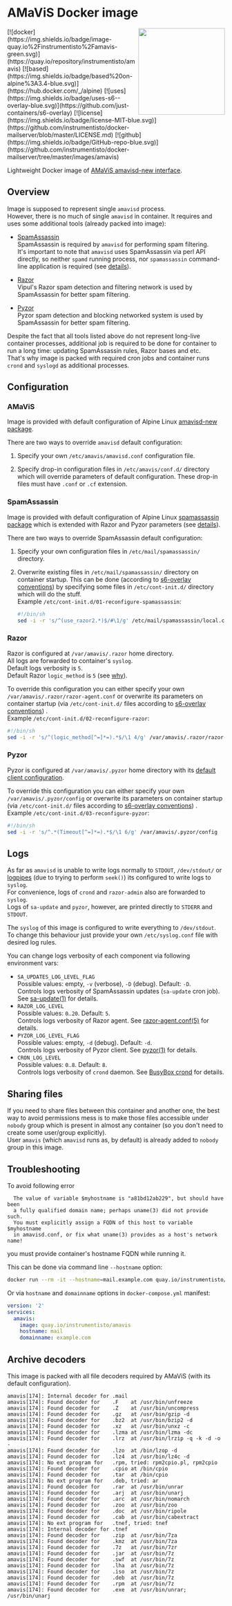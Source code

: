 AMaViS Docker image 
===================

<img align="right" width="200" src="http://amavis.sourceforge.net/images/amavis-2.png">
[![docker](https://img.shields.io/badge/image-quay.io%2Finstrumentisto%2Famavis-green.svg)](https://quay.io/repository/instrumentisto/amavis)
[![based](https://img.shields.io/badge/based%20on-alpine%3A3.4-blue.svg)](https://hub.docker.com/_/alpine)
[![uses](https://img.shields.io/badge/uses-s6--overlay-blue.svg)](https://github.com/just-containers/s6-overlay)
[![license](https://img.shields.io/badge/license-MIT-blue.svg)](https://github.com/instrumentisto/docker-mailserver/blob/master/LICENSE.md)
[![github](https://img.shields.io/badge/GitHub-repo-blue.svg)](https://github.com/instrumentisto/docker-mailserver/tree/master/images/amavis)

Lightweight Docker image of [AMaViS amavisd-new interface](https://www.ijs.si/software/amavisd).



## Overview

Image is supposed to represent single `amavisd` process.  
However, there is no much of single `amavisd` in container. It requires and uses
some additional tools (already packed into image):

* [SpamAssassin](http://spamassassin.apache.org/)  
  SpamAssassin is required by `amavisd` for performing spam filtering.  
  It's important to note that `amavisd` uses SpamAssassin via perl API directly,
  so neither `spamd` running process, nor `spamassassin` 
  command-line application is required (see
  [details](http://mail-archives.apache.org/mod_mbox/spamassassin-users/201001.mbox/%3C4B43FA52.40401@verizon.net%3E)).
  
* [Razor](http://razor.sourceforge.net/)  
  Vipul's Razor spam detection and filtering network is used by SpamAssassin
  for better spam filtering.
  
* [Pyzor](http://pyzor.readthedocs.io/)  
  Pyzor spam detection and blocking networked system is used by SpamAssassin
  for better spam filtering.
  
Despite the fact that all tools listed above do not represent long-live
container processes, additional job is required to be done for container to
run a long time: updating SpamAssassin rules, Razor bases and etc.  
That's why image is packed with required cron jobs and container runs `crond`
and `syslogd` as additional processes.



## Configuration

### AMaViS
Image is provided with default configuration of Alpine Linux
[amavisd-new package](https://pkgs.alpinelinux.org/packages?name=amavisd-new).

There are two ways to override `amavisd` default configuration:

1.  Specify your own `/etc/amavis/amavisd.conf` configuration file.

2.  Specify drop-in configuration files in `/etc/amavis/conf.d/` directory
    which will override parameters of default configuration. These drop-in files
    must have `.conf` or `.cf` extension.

### SpamAssassin
Image is provided with default configuration of Alpine Linux
[spamassassin package](https://pkgs.alpinelinux.org/packages?name=spamassassin)
which is extended with Razor and Pyzor parameters (see 
[details](https://github.com/instrumentisto/docker-mailserver/blob/master/images/amavis/rootfs/tmp/spamassassin.local.cf.inc)).

There are two ways to override SpamAssassin default configuration:

1.  Specify your own configuration files in `/etc/mail/spamassassin/` directory.

2.  Overwrite existing files in `/etc/mail/spamassassin/` directory on container
    startup. This can be done (according to
    [s6-overlay conventions](https://github.com/just-containers/s6-overlay#executing-initialization-andor-finalization-tasks))
    by specifying some files in `/etc/cont-init.d/` directory which will do 
    the stuff.  
    Example `/etc/cont-init.d/01-reconfigure-spamassassin`:
    ```bash
    #!/bin/sh
    sed -i -r 's/^(use_razor2.*)$/#\1/g' /etc/mail/spamassassin/local.cf
    ```

### Razor
Razor is configured at `/var/amavis/.razor` home directory.  
All logs are forwarded to container's `syslog`.  
Default logs verbosity is `5`.  
Default Razor `logic_method` is `5` (see [why](https://bugs.debian.org/cgi-bin/bugreport.cgi?bug=247057;msg=30)).

To override this configuration you can either specify your own
`/var/amavis/.razor/razor-agent.conf` or overwrite its parameters on container
startup (via `/etc/cont-init.d/` files according to
[s6-overlay conventions](https://github.com/just-containers/s6-overlay#executing-initialization-andor-finalization-tasks))
.  
Example `/etc/cont-init.d/02-reconfigure-razor`:
```bash
#!/bin/sh
sed -i -r 's/^(logic_method[^=]*=).*$/\1 4/g' /var/amavis/.razor/razor-agent.conf
```

### Pyzor
Pyzor is configured at `/var/amavis/.pyzor` home directory with its
[default client configuration](https://github.com/SpamExperts/pyzor/blob/release-1-0-0/config/config.sample).  

To override this configuration you can either specify your own
`/var/amavis/.pyzor/config` or overwrite its parameters on container
startup (via `/etc/cont-init.d/` files according to
[s6-overlay conventions](https://github.com/just-containers/s6-overlay#executing-initialization-andor-finalization-tasks))
.  
Example `/etc/cont-init.d/03-reconfigure-pyzor`:
```bash
#!/bin/sh
sed -i -r 's/^.*(Timeout[^=]*=).*$/\1 6/g' /var/amavis/.pyzor/config
```



## Logs

As far as `amavisd` is unable to write logs normally to `STDOUT`, `/dev/stdout/`
or [logpipes](https://github.com/docker/docker/issues/6880#issuecomment-170214851)
(due to trying to perform `seek()`) its configured to write logs to `syslog`.  
For convenience, logs of `crond` and `razor-admin` also are forwarded to `syslog`.  
Logs of `sa-update` and `pyzor`, however, are printed directly to `STDERR` and
`STDOUT`.

The `syslog` of this image is configured to write everything to `/dev/stdout`.  
To change this behaviour just provide your own `/etc/syslog.conf` file
with desired log rules.

You can change logs verbosity of each component via following environment vars:

* `SA_UPDATES_LOG_LEVEL_FLAG`  
  Possible values: empty, `-v` (verbose), `-D` (debug). Default: `-D`.  
  Controls logs verbosity of SpamAssassin updates (`sa-update` cron job).
  See [sa-update(1)](http://linux.die.net/man/1/sa-update) for details.
* `RAZOR_LOG_LEVEL`  
  Possible values: `0`..`20`. Default: `5`.  
  Controls logs verbosity of Razor agent.
  See [razor-agent.conf(5)](http://linux.die.net/man/5/razor-agent.conf) for details.
* `PYZOR_LOG_LEVEL_FLAG`  
  Possible values: empty, `-d` (debug). Default: `-d`.  
  Controls logs verbosity of Pyzor client.
  See [pyzor(1)](http://pwet.fr/man/linux/commandes/pyzor) for details.
* `CRON_LOG_LEVEL`  
  Possible values: `0`..`8`. Default: `8`.  
  Controls logs verbosity of `crond` daemon.
  See [BusyBox crond](https://busybox.net/BusyBox.html#crond) for details.



## Sharing files

If you need to share files between this container and another one,
the best way to avoid permissions mess is to make those files accessible under
`nobody` group which is present in almost any container (so you don't need
to create some user/group explicitly).  
User `amavis` (which `amavisd` runs as, by default) is already added to `nobody`
group in this image.



## Troubleshooting

To avoid following error
```
  The value of variable $myhostname is "a81bd12ab229", but should have been
  a fully qualified domain name; perhaps uname(3) did not provide such.
  You must explicitly assign a FQDN of this host to variable $myhostname
  in amavisd.conf, or fix what uname(3) provides as a host's network name!
```
you must provide container's hostname FQDN while running it.  

This can be done via command line `--hostname` option:
```bash
docker run --rm -it --hostname=mail.example.com quay.io/instrumentisto/amavis
```

Or via `hostname` and `domainname` options in `docker-compose.yml` manifest:
```yaml
version: '2'
services:
  amavis:
    image: quay.io/instrumentisto/amavis
    hostname: mail
    domainname: example.com    
```  



## Archive decoders

This image is packed with all file decoders required by AMaViS
(with its default configuration).
```
amavis[174]: Internal decoder for .mail
amavis[174]: Found decoder for    .F    at /usr/bin/unfreeze
amavis[174]: Found decoder for    .Z    at /usr/bin/uncompress
amavis[174]: Found decoder for    .gz   at /usr/bin/gzip -d
amavis[174]: Found decoder for    .bz2  at /usr/bin/bzip2 -d
amavis[174]: Found decoder for    .xz   at /usr/bin/unxz -c
amavis[174]: Found decoder for    .lzma at /usr/bin/lzma -dc
amavis[174]: Found decoder for    .lrz  at /usr/bin/lrzip -q -k -d -o -
amavis[174]: Found decoder for    .lzo  at /bin/lzop -d
amavis[174]: Found decoder for    .lz4  at /usr/bin/lz4c -d
amavis[174]: No ext program for   .rpm, tried: rpm2cpio.pl, rpm2cpio
amavis[174]: Found decoder for    .cpio at /bin/cpio
amavis[174]: Found decoder for    .tar  at /bin/cpio
amavis[174]: No ext program for   .deb, tried: ar
amavis[174]: Found decoder for    .rar  at /usr/bin/unrar
amavis[174]: Found decoder for    .arj  at /usr/bin/unarj
amavis[174]: Found decoder for    .arc  at /usr/bin/nomarch
amavis[174]: Found decoder for    .zoo  at /usr/bin/zoo
amavis[174]: Found decoder for    .doc  at /usr/bin/ripole
amavis[174]: Found decoder for    .cab  at /usr/bin/cabextract
amavis[174]: No ext program for   .tnef, tried: tnef
amavis[174]: Internal decoder for .tnef
amavis[174]: Found decoder for    .zip  at /usr/bin/7za
amavis[174]: Found decoder for    .kmz  at /usr/bin/7za
amavis[174]: Found decoder for    .7z   at /usr/bin/7zr
amavis[174]: Found decoder for    .jar  at /usr/bin/7z
amavis[174]: Found decoder for    .swf  at /usr/bin/7z
amavis[174]: Found decoder for    .lha  at /usr/bin/7z
amavis[174]: Found decoder for    .iso  at /usr/bin/7z
amavis[174]: Found decoder for    .deb  at /usr/bin/7z
amavis[174]: Found decoder for    .rpm  at /usr/bin/7z
amavis[174]: Found decoder for    .exe  at /usr/bin/unrar; /usr/bin/unarj
```
